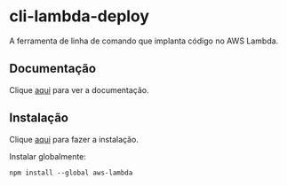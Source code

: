 # cli-lambda-deploy

A ferramenta de linha de comando que implanta código no AWS Lambda.

## Documentação

Clique [aqui](https://github.com/awspilot/cli-lambda-deploy) para ver a documentação.

## Instalação

Clique [aqui](https://www.npmjs.com/package/aws-lambda) para fazer a instalação.

Instalar globalmente:

```
npm install --global aws-lambda
```